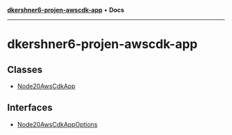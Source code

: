 [**dkershner6-projen-awscdk-app**](README.md) • **Docs**

***

# dkershner6-projen-awscdk-app

## Classes

- [Node20AwsCdkApp](classes/Node20AwsCdkApp.md)

## Interfaces

- [Node20AwsCdkAppOptions](interfaces/Node20AwsCdkAppOptions.md)
